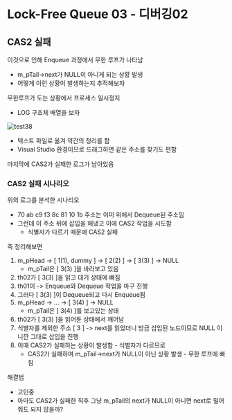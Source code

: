 # Lock-Free Queue 03 - 디버깅02
## CAS2 실패
이것으로 인해 Enqueue 과정에서 무한 루프가 나타남
* m_pTail->next가 NULL이 아니게 되는 상황 발생
* 어떻게 이런 상황이 발생하는지 추적해보자

무한루프가 도는 상황에서 프로세스 일시정지
* LOG 구조체 배열을 보자

![test38](https://github.com/user-attachments/assets/53930a58-cdfb-4258-ae8e-815770d1146a)
* 텍스트 파일로 옮겨 약간의 정리를 함
* Visual Studio 환경이므로 드래그하면 같은 주소를 찾기도 편함

마지막에 CAS2가 실패한 로그가 남아있음

### CAS2 실패 시나리오
위의 로그를 분석한 시나리오
* 70 ab c9 f3 8c 81 10 1b 주소는 이미 위에서 Dequeue된 주소임
* 그런데 이 주소 뒤에 삽입을 해냈고 이에 CAS2 작업을 시도함
  * 식별자가 다르기 때문에 CAS2 실패

즉 정리해보면
1. m_pHead -> [ 1(1), dummy ] -> [ 2(2) ] -> [ 3(3) ] -> NULL
   * m_pTail은 [ 3(3) ]을 바라보고 있음
2. th02가 [ 3(3) ]을 읽고 대기 상태에 빠짐
3. th01이 -> Enqueue와 Dequeue 작업을 마구 진행
4. 그러다 [ 3(3) ]이 Dequeue되고 다시 Enqueue됨
5. m_pHead -> ... -> [ 3(4) ] -> NULL
   * m_pTail은 [ 3(4) ]를 보고있는 상태
6. th02가 [ 3(3) ]을 읽어둔 상태에서 깨어남
7. 식별자를 제외한 주소 [ 3 ] -> next를 읽었더니 방금 삽입된 노드이므로 NULL 이니깐 그대로 삽입을 진행
8. 이때 CAS2가 실패하는 상황이 발생함 - 식별자가 다르므로
   * CAS2가 실패하며 m_pTail->next가 NULL이 아닌 상황 발생 - 무한 루프에 빠짐

해결법
* 고민중
* 아마도 CAS2가 실패한 직후 그냥 m_pTail의 next가 NULL이 아니면 next로 밀어줘도 되지 않을까?